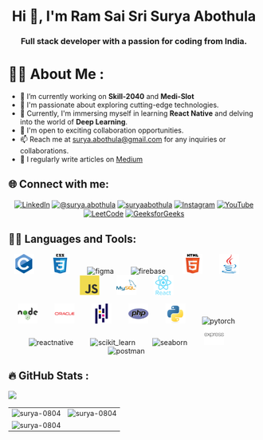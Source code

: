 <h1 align="center">Hi 👋, I'm Ram Sai Sri Surya Abothula</h1>
<h3 align="center">Full stack developer with a passion for coding from India.</h3>

# 👨‍💻 About Me : 
- 🔭 I’m currently working on **Skill-2040** and **Medi-Slot**
- 👀 I'm passionate about exploring cutting-edge technologies.
- 🌱 Currently, I'm immersing myself in learning **React Native** and delving into the world of **Deep Learning**.
- 💼 I'm open to exciting collaboration opportunities.
- 📫 Reach me at surya.abothula@gmail.com for any inquiries or collaborations.
- 📝 I regularly write articles on [Medium](https://medium.com/@surya.abothula)

  
<h2 align="left">🌐 Connect with me:</h2>
<p align="center">
<a href="https://linkedin.com/in/suryaabothula/" target="blank"><img align="center" src="https://raw.githubusercontent.com/rahuldkjain/github-profile-readme-generator/master/src/images/icons/Social/linked-in-alt.svg" alt="LinkedIn" height="30" width="40" /></a>
<a href="https://medium.com/@surya.abothula" target="blank"><img align="center" src="https://raw.githubusercontent.com/maurodesouza/profile-readme-generator/master/src/assets/icons/social/medium/default.svg" alt="@surya.abothula" height="30" width="40" /></a>
<a href="https://dev.to/suryaabothula" target="blank"><img align="center" src="https://raw.githubusercontent.com/rahuldkjain/github-profile-readme-generator/master/src/images/icons/Social/devto.svg" alt="suryaabothula" height="30" width="40" /></a>
<a href="https://instagram.com/@surya_0804" target="blank"><img align="center" src="https://raw.githubusercontent.com/rahuldkjain/github-profile-readme-generator/master/src/images/icons/Social/instagram.svg" alt="Instagram" height="30" width="40" /></a>
<a href="https://www.youtube.com/@surya0804" target="blank"><img align="center" src="https://raw.githubusercontent.com/rahuldkjain/github-profile-readme-generator/master/src/images/icons/Social/youtube.svg" alt="YouTube" height="30" width="40" /></a>
<a href="https://www.leetcode.com/22pa1a0501" target="blank"><img align="center" src="https://raw.githubusercontent.com/rahuldkjain/github-profile-readme-generator/master/src/images/icons/Social/leet-code.svg" alt="LeetCode" height="30" width="40" /></a>
<a href="https://auth.geeksforgeeks.org/user/surya_0804" target="blank"><img align="center" src="https://raw.githubusercontent.com/rahuldkjain/github-profile-readme-generator/master/src/images/icons/Social/geeks-for-geeks.svg" alt="GeeksforGeeks" height="30" width="40" /></a>
</p>

<h2 align="left">👨‍💻 Languages and Tools:</h2>
<div align="center">
  <p align="center">
      <img src="https://raw.githubusercontent.com/devicons/devicon/master/icons/c/c-original.svg" alt="c" width="40" height="40" style="margin-right: 30px"/>
      <img src="https://raw.githubusercontent.com/devicons/devicon/master/icons/css3/css3-original-wordmark.svg" alt="css3" width="40" height="40" style="margin-right: 30px"/>
      <img src="https://www.vectorlogo.zone/logos/figma/figma-icon.svg" alt="figma" width="40" height="40" style="margin-right: 30px"/>
      <img src="https://www.vectorlogo.zone/logos/firebase/firebase-icon.svg" alt="firebase" width="40" height="40" style="margin-right: 30px"/>
      <img src="https://raw.githubusercontent.com/devicons/devicon/master/icons/html5/html5-original-wordmark.svg" alt="html5" width="40" height="40" style="margin-right: 30px"/>
      <img src="https://raw.githubusercontent.com/devicons/devicon/master/icons/java/java-original.svg" alt="java" width="40" height="40" style="margin-right: 30px"/>
      <img src="https://raw.githubusercontent.com/devicons/devicon/master/icons/javascript/javascript-original.svg" alt="javascript" width="40" height="40" style="margin-right: 30px"/>
      <img src="https://raw.githubusercontent.com/devicons/devicon/master/icons/mysql/mysql-original-wordmark.svg" alt="mysql" width="40" height="40" style="margin-right: 30px"/>
      <img src="https://raw.githubusercontent.com/devicons/devicon/master/icons/react/react-original-wordmark.svg" alt="react" width="40" height="40" style="margin-right: 30px"/>

  </p>
  <p align="center">
      <img src="https://raw.githubusercontent.com/devicons/devicon/master/icons/nodejs/nodejs-original-wordmark.svg" alt="nodejs" width="40" height="40" style="margin-right: 30px"/>
      <img src="https://raw.githubusercontent.com/devicons/devicon/master/icons/oracle/oracle-original.svg" alt="oracle" width="40" height="40" style="margin-right: 30px"/>
      <img src="https://raw.githubusercontent.com/devicons/devicon/2ae2a900d2f041da66e950e4d48052658d850630/icons/pandas/pandas-original.svg" alt="pandas" width="40" height="40" style="margin-right: 30px"/>
      <img src="https://raw.githubusercontent.com/devicons/devicon/master/icons/php/php-original.svg" alt="php" width="40" height="40" style="margin-right: 30px"/>
      <img src="https://raw.githubusercontent.com/devicons/devicon/master/icons/python/python-original.svg" alt="python" width="40" height="40" style="margin-right: 30px"/>
      <img src="https://www.vectorlogo.zone/logos/pytorch/pytorch-icon.svg" alt="pytorch" width="40" height="40" style="margin-right: 30px"/>
      <img src="https://reactnative.dev/img/header_logo.svg" alt="reactnative" width="40" height="40" style="margin-right: 30px"/>
      <img src="https://upload.wikimedia.org/wikipedia/commons/0/05/Scikit_learn_logo_small.svg" alt="scikit_learn" width="40" height="40" style="margin-right: 30px"/>
      <img src="https://seaborn.pydata.org/_images/logo-mark-lightbg.svg" alt="seaborn" width="40" height="40" style="margin-right: 30px"/>
      <img src="https://raw.githubusercontent.com/devicons/devicon/master/icons/express/express-original-wordmark.svg" alt="express" width="40" height="40" style="margin-right: 30px"/>
      <img src="https://www.vectorlogo.zone/logos/getpostman/getpostman-icon.svg" alt="postman" width="40" height="40" style="margin-right: 30px"/>
  </p>
</div>


<h2 align="left">🔥 GitHub Stats :</h2>

[![](https://visitcount.itsvg.in/api?id=surya-0804&icon=0&color=0)](https://visitcount.itsvg.in)

<table>
  <tr>
    <td><img src="https://github-readme-stats.vercel.app/api?username=surya-0804&show_icons=true&locale=en" alt="surya-0804" /></td>
    <td><img src="https://github-readme-stats.vercel.app/api/top-langs?username=surya-0804&show_icons=true&locale=en&layout=compact" alt="surya-0804" /></td>
  </tr>
  <tr>
    <td colspan="2"><img src="https://github-readme-streak-stats.herokuapp.com/?user=surya-0804&" alt="surya-0804"  align="center"/></td>
  </tr>
</table>
<!-- <div align="center">
  <img src="https://github-read-medium-git-main.pahlevikun.vercel.app/latest?limit=3&username=@surya.abothula&theme=dark" alt="Layout with last medium posts"  />
</div> -->
<!---
Surya-0804/Surya-0804 is a ✨ special ✨ repository because its `README.md` (this file) appears on your GitHub profile.
You can click the Preview link to take a look at your changes
--->
